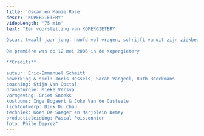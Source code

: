 ```yaml
---
title: 'Oscar en Mamie Rose'
descr: 'KOPERGIETERY'
videoLength: '75 min'
text: "Een voorstelling van KOPERGIETERY  
  
Oscar, twaalf jaar jong, hoofd vol vragen, schrijft vanuit zijn ziekbed brieven aan God (wie is dat eigenlijk en bestaat die wel en zo ja, waarom ik nu en die niet?) Hij beschrijft in enkele dagen zijn leven zoals hij dat zou willen meemaken...over een vrouw met een rozerode schort en 4711-parfum, verhalenverzinster van beroep, over Einstein... over Popcorn... over Bacon... over Ma en Pa (soms toch...) over de dokter... en over Peggy Blue, hartenverslindster van beroep...  
  
De première was op 12 mei 2006 in de Kopergietery

**Credits**

auteur: Eric-Emmanuel Schmitt  
bewerking & spel: Joris Hessels, Sarah Vangeel, Ruth Beeckmans  
coaching: Stijn Van Opstal  
dramaturgie: Mieke Versyp  
vormgeving: Griet Snoeks  
kostuums: Inge Bogaert & Joke Van de Casteele  
lichtontwerp: Dirk Du Chau  
techniek: Koen De Saeger en Marjolein Demey  
productieleiding: Pascal Poissonnier  
foto: Phile Deprez"
---
```

